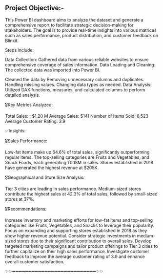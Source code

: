 ## Project Objective:-

This Power BI dashboard aims to analyze the dataset and generate a comprehensive report to facilitate strategic decision-making for stakeholders. The goal is to provide real-time insights into various matrices such as sales performance, product distribution, and customer feedback on Blinkit.

Steps include:

Data Collection: Gathered data from various reliable websites to ensure comprehensive coverage of sales information.
Data Loading and Cleaning: The collected data was imported into Power BI.

Cleaned the data by Removing unnecessary columns and duplicates. Handling missing values. Changing data types as needed.
Data Analysis: Utilized DAX functions, measures, and calculated columns to perform detailed analysis.

🎖️Key Metrics Analyzed:

Total Sales: : $1.20 M
Average Sales: $141
Number of Items Sold: 8,523
Average Customer Rating: 3.9

✅Insights:

🎖️Sales Performance:

Low-fat items make up 64.6% of total sales, significantly outperforming regular items.
The top-selling categories are Fruits and Vegetables, and Snack Foods, each generating ₹0.18M in sales.
Stores established in 2018 have generated the highest revenue at $205K.

🎖️Geographical and Store Size Analysis:

Tier 3 cities are leading in sales performance.
Medium-sized stores contribute the highest sales at 42.3% of total sales, followed by small-sized stores at 37%.

🎖️Recommendations:

Increase inventory and marketing efforts for low-fat items and top-selling categories like Fruits, Vegetables, and Snacks to leverage their popularity.
Focus on expanding and supporting stores established in 2018 as they show higher revenue potential.
Consider strategic investments in medium-sized stores due to their significant contribution to overall sales.
Develop targeted marketing campaigns and tailor product offerings to Tier 3 cities to further capitalize on their high sales performance.
Investigate customer feedback to improve the average customer rating of 3.9 and enhance overall customer satisfaction.


✨✨➖➖➖➖➖➖➖➖➖➖➖➖➖➖➖➖➖➖➖➖➖➖➖➖➖➖✨✨
